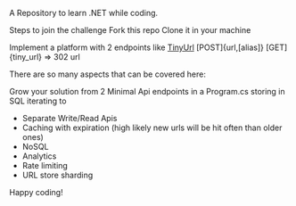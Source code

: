 A Repository to learn .NET while coding.

Steps to join the challenge
Fork this repo
Clone it in your machine

Implement a platform with 2 endpoints like [TinyUrl](https://tinyurl.com/app)
[POST]{url,[alias]}
[GET]{tiny_url} => 302 url

There are so many aspects that can be covered here:

Grow your solution from 2 Minimal Api endpoints in a Program.cs storing in SQL iterating to

- Separate Write/Read Apis
- Caching with expiration (high likely new urls will be hit often than older ones)
- NoSQL
- Analytics
- Rate limiting
- URL store sharding

Happy coding!
